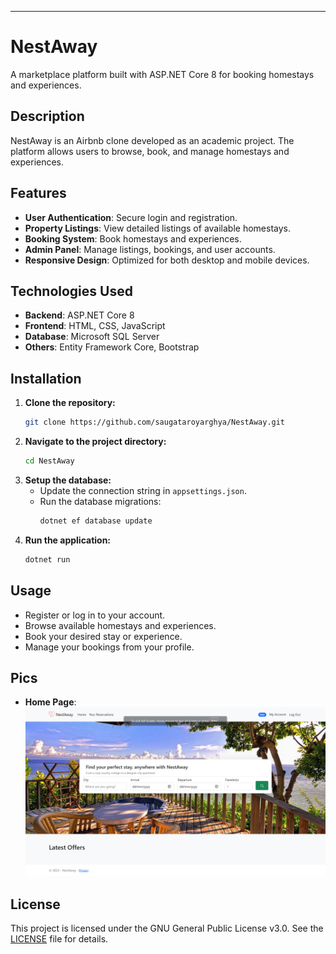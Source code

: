 
---

# NestAway

A marketplace platform built with ASP.NET Core 8 for booking homestays and experiences.

## Description

NestAway is an Airbnb clone developed as an academic project. The platform allows users to browse, book, and manage homestays and experiences.

## Features

- **User Authentication**: Secure login and registration.
- **Property Listings**: View detailed listings of available homestays.
- **Booking System**: Book homestays and experiences.
- **Admin Panel**: Manage listings, bookings, and user accounts.
- **Responsive Design**: Optimized for both desktop and mobile devices.

## Technologies Used

- **Backend**: ASP.NET Core 8
- **Frontend**: HTML, CSS, JavaScript
- **Database**: Microsoft SQL Server
- **Others**: Entity Framework Core, Bootstrap

## Installation

1. **Clone the repository:**
   ```sh
   git clone https://github.com/saugataroyarghya/NestAway.git
   ```
2. **Navigate to the project directory:**
   ```sh
   cd NestAway
   ```
3. **Setup the database:**
   - Update the connection string in `appsettings.json`.
   - Run the database migrations:
     ```sh
     dotnet ef database update
     ```
4. **Run the application:**
   ```sh
   dotnet run
   ```

## Usage

- Register or log in to your account.
- Browse available homestays and experiences.
- Book your desired stay or experience.
- Manage your bookings from your profile.

## Pics
- **Home Page**:  
  ![Home Page](SS_Homepage.png)

## License

This project is licensed under the GNU General Public License v3.0. See the [LICENSE](LICENSE) file for details.
